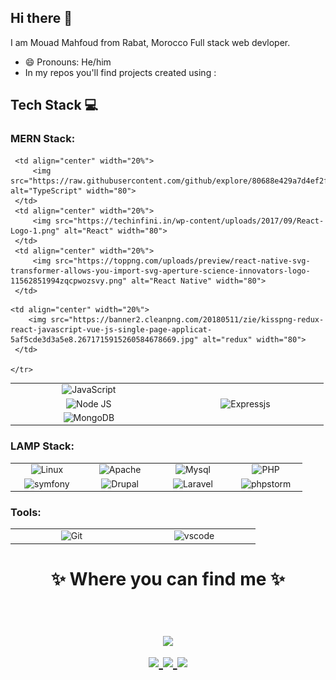 ## Hi there 👋

I am Mouad Mahfoud from Rabat, Morocco Full stack web devloper.

- 😄 Pronouns: He/him
- In my repos you'll find projects created using :
## Tech Stack :computer:
### MERN Stack:
<table>
<tbody>
 <tr>
	<td align="center" width="20%">
		<img src="https://upload.wikimedia.org/wikipedia/commons/thumb/9/99/Unofficial_JavaScript_logo_2.svg/480px-Unofficial_JavaScript_logo_2.svg.png" alt="JavaScript" 		width="80">
	</td>
	 
	 <td align="center" width="20%">
		 <img src="https://raw.githubusercontent.com/github/explore/80688e429a7d4ef2fca1e82350fe8e3517d3494d/topics/typescript/typescript.png" alt="TypeScript" width="80">
	 </td>
	 <td align="center" width="20%">
		 <img src="https://techinfini.in/wp-content/uploads/2017/09/React-Logo-1.png" alt="React" width="80">
	 </td>
	 <td align="center" width="20%">
		 <img src="https://toppng.com/uploads/preview/react-native-svg-transformer-allows-you-import-svg-aperture-science-innovators-logo-11562851994zqcpwozsvy.png" alt="React Native" width="80">
	 </td>
 </tr>
<tr>
	 <td align="center" width="20%">
		 <img src="https://upload.wikimedia.org/wikipedia/commons/thumb/d/d9/Node.js_logo.svg/1280px-Node.js_logo.svg.png" alt="Node JS" width="80">
	 </td>
	 <td align="center" width="20%">
		 <img src="https://upload.wikimedia.org/wikipedia/commons/6/64/Expressjs.png" alt="Expressjs" width="80">
	 </td>
</tr>
	<tr>
	 <td align="center" width="20%">
		 <img src="https://toppng.com/uploads/preview/9kib-354x415-unnamed-mongodb-logo-sv-11562860723mgempnmrq3.png" alt="MongoDB" width="80">
	 </td>

	<td align="center" width="20%">
	 	<img src="https://banner2.cleanpng.com/20180511/zie/kisspng-redux-react-javascript-vue-js-single-page-applicat-5af5cde3d3a5e8.2671715915260584678669.jpg" alt="redux" width="80">
	 </td>
	
	</tr>
  </tbody>
</table>

### LAMP Stack:
<table>
<tbody>
<tr>
<td align="center" width="20%">
	<img src="https://logo-marque.com/wp-content/uploads/2020/09/Linux-Embleme.png" alt="Linux" width="80">
</td>
<td align="center" width="20%">
	<img src="https://p7.hiclipart.com/preview/130/892/9/apache-tomcat-apache-http-server-web-server-java-servlet-javaserver-pages-others-thumbnail.jpg" alt="Apache" width="80">
</td>
<td align="center" width="20%">
	 <img src="https://download.logo.wine/logo/MySQL/MySQL-Logo.wine.png" alt="Mysql" width="80">
 </td>
<td align="center" width="20%">
	 <img src="https://www.php.net/images/logos/new-php-logo.svg" alt="PHP" width="80">
 </td>
</tr>
<tr>
<td align="center" width="20%">
	 <img src="https://symfony.com/logos/symfony_black_03.png" alt="symfony" width="80">
 </td>
 <td align="center" width="20%">
	 <img src="https://www.drupal.org/files/Wordmark2_blue_RGB%281%29.png" alt="Drupal" width="80">
 </td>
<td align="center" width="20%">
 <img src="https://p7.hiclipart.com/preview/719/649/195/laravel-software-framework-php-web-framework-model-view-controller-framework.jpg" alt="Laravel" width="80">
 </td>
<td align="center" width="20%">
	<img src="https://upload.wikimedia.org/wikipedia/commons/d/d0/Phpstorm.png" alt="phpstorm" width="80">
 </td>
</tr>
</tbody>
</table>


### Tools:
<table>
<tbody>
<tr>
<td align="center" width="20%">
	<img src="https://mpng.subpng.com/20190130/iyf/kisspng-logo-product-design-brand-git-colophon-amit-dhamu-writes-code-5c522212db4537.9244855115488865468981.jpg" alt="Git" width="80">
 </td>
<td align="center" width="20%">
	<img src="https://res.cloudinary.com/practicaldev/image/fetch/s--9F8ygOQO--/c_imagga_scale,f_auto,fl_progressive,h_720,q_auto,w_1280/https://dev-to-uploads.s3.amazonaws.com/i/ikysur95osy0deokuuji.png" alt="vscode" width="80">
 </td>
	
</tr>
</tbody>
</table>	
	
	
	
<h1 align="center">
✨ Where you can find me ✨
<p align="center">
  <br/>
  <a href="https://www.linkedin.com/in/mouad-mahfoud/">
    <img src="https://img.shields.io/badge/LinkedIn-%230077B5.svg?&style=flat-square&logo=linkedin&logoColor=white">
  </a>
 
  <br/>
  <a href="https://web.facebook.com/mouad.mahfoud.56">
    <img src="https://img.shields.io/badge/Facebook-%231877F2.svg?&style=flat-square&logo=facebook&logoColor=white">  
  </a>
 
  <a href="https://www.instagram.com/devmahfoud/">
    <img src="https://img.shields.io/badge/Instagram-%23E4405F.svg?&style=flat-square&logo=instagram&logoColor=white">
  </a>

  <a href="https://twitter.com/mouad__mahfoud">
    <img src="https://img.shields.io/badge/twitter-%230077D4.svg?&style=flat-square&logo=twitter&logoColor=white">
  </a>
</p>
</h1>
